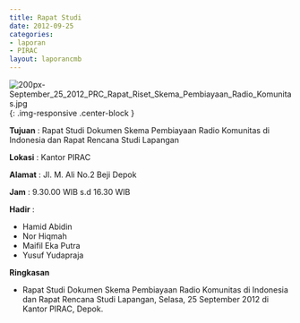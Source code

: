 ```yaml
---
title: Rapat Studi 
date: 2012-09-25
categories:
- laporan
- PIRAC
layout: laporancmb
---
```



![200px-September_25_2012_PRC_Rapat_Riset_Skema_Pembiayaan_Radio_Komunitas.jpg](/uploads/200px-September_25_2012_PRC_Rapat_Riset_Skema_Pembiayaan_Radio_Komunitas.jpg){: .img-responsive .center-block }


**Tujuan** : Rapat Studi Dokumen Skema Pembiayaan Radio Komunitas di Indonesia dan Rapat Rencana Studi Lapangan 

**Lokasi** : Kantor PIRAC 

**Alamat** : Jl. M. Ali No.2 Beji Depok 

**Jam** : 9.30.00 WIB s.d 16.30 WIB 

**Hadir** :
* Hamid Abidin
* Nor Hiqmah
* Maifil Eka Putra
* Yusuf Yudapraja

**Ringkasan**  
* Rapat Studi Dokumen Skema Pembiayaan Radio Komunitas di Indonesia dan Rapat Rencana Studi Lapangan, Selasa, 25 September 2012 di Kantor PIRAC, Depok.
